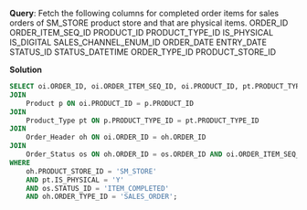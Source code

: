 **Query**: Fetch the following columns for completed order items for sales orders of SM_STORE product store and that are physical items.
ORDER_ID
ORDER_ITEM_SEQ_ID
PRODUCT_ID
PRODUCT_TYPE_ID
IS_PHYSICAL
IS_DIGITAL
SALES_CHANNEL_ENUM_ID
ORDER_DATE
ENTRY_DATE
STATUS_ID
STATUS_DATETIME
ORDER_TYPE_ID
PRODUCT_STORE_ID 

**Solution**
```sql
SELECT oi.ORDER_ID, oi.ORDER_ITEM_SEQ_ID, oi.PRODUCT_ID, pt.PRODUCT_TYPE_ID, pt.IS_PHYSICAL, pt.IS_DIGITAL, oh.SALES_CHANNEL_ENUM_ID, oh.ORDER_DATE,   oh.ENTRY_DATE, os.STATUS_ID, os.STATUS_DATETIME, oh.ORDER_TYPE_ID, oh.PRODUCT_STORE_ID FROM Order_Item oi
JOIN
    Product p ON oi.PRODUCT_ID = p.PRODUCT_ID
JOIN
    Product_Type pt ON p.PRODUCT_TYPE_ID = pt.PRODUCT_TYPE_ID
JOIN
    Order_Header oh ON oi.ORDER_ID = oh.ORDER_ID
JOIN
    Order_Status os ON oh.ORDER_ID = os.ORDER_ID AND oi.ORDER_ITEM_SEQ_ID=os.ORDER_ITEM_SEQ_ID AND oi.STATUS_ID=os.STATUS_ID
WHERE
    oh.PRODUCT_STORE_ID = 'SM_STORE'
    AND pt.IS_PHYSICAL = 'Y'
    AND os.STATUS_ID = 'ITEM_COMPLETED'
    AND oh.ORDER_TYPE_ID = 'SALES_ORDER';

